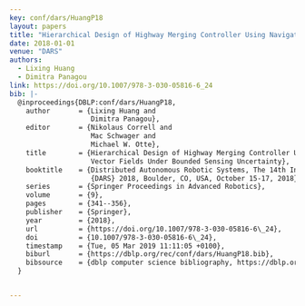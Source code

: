 ```yaml
---
key: conf/dars/HuangP18
layout: papers
title: "Hierarchical Design of Highway Merging Controller Using Navigation Vector Fields Under Bounded Sensing Uncertainty."
date: 2018-01-01
venue: "DARS"
authors:
  - Lixing Huang
  - Dimitra Panagou
link: https://doi.org/10.1007/978-3-030-05816-6_24
bib: |-
  @inproceedings{DBLP:conf/dars/HuangP18,
    author       = {Lixing Huang and
                    Dimitra Panagou},
    editor       = {Nikolaus Correll and
                    Mac Schwager and
                    Michael W. Otte},
    title        = {Hierarchical Design of Highway Merging Controller Using Navigation
                    Vector Fields Under Bounded Sensing Uncertainty},
    booktitle    = {Distributed Autonomous Robotic Systems, The 14th International Symposium,
                    {DARS} 2018, Boulder, CO, USA, October 15-17, 2018},
    series       = {Springer Proceedings in Advanced Robotics},
    volume       = {9},
    pages        = {341--356},
    publisher    = {Springer},
    year         = {2018},
    url          = {https://doi.org/10.1007/978-3-030-05816-6\_24},
    doi          = {10.1007/978-3-030-05816-6\_24},
    timestamp    = {Tue, 05 Mar 2019 11:11:05 +0100},
    biburl       = {https://dblp.org/rec/conf/dars/HuangP18.bib},
    bibsource    = {dblp computer science bibliography, https://dblp.org}
  }


---
```

